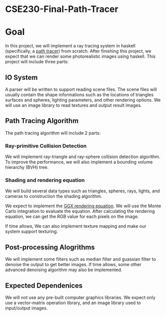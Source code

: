 # CSE230-Final-Path-Tracer

# Goal

In this project, we will implement a ray tracing system in haskell (specifically, a [path tracer](https://en.wikipedia.org/wiki/Path_tracing)) from scratch. After finishing this project, we expect that we can render some photorealistic images using haskell. This project will include three parts:

## IO System

A parser will be written to support reading scene files. The scene files will usually contain the shape informations such as the locations of triangles surfaces and spheres, lighting parameters, and other rendering options. We will use an image library to read textures and output result images.

## Path Tracing Algorithm

The path tracing algorithm will include 2 parts:

### Ray-primitive Collision Detection

We will implement ray-triangle and ray-sphere collision detection algorithm. To improve the performance, we will also implement a bounding volume hierarchy (BVH) tree.

### Shading and rendering equation

We will build several data types such as triangles, spheres, rays, lights, and cameras to construction the shading algorithm.

We expect to implement the [GGX rendering equation](https://www.cs.cornell.edu/~srm/publications/EGSR07-btdf.pdf). We will use the Monte Carlo integration to evaluate the equation. After calculating the rendering equation, we can get the RGB value for each pixels on the image. 

If time allows, We can also implement texture mapping and make our system support texturing.

## Post-processing Alogrithms

We will implement some filters such as median filter and guassian filter to denoise the output to get better images. If time allows, some other advanced denoising algorithm may also be implemented.


## Expected Dependenices

We will not use any pre-built computer graphics libraries. We expect only use a vector-matrix operation library, and an image library used to input/output images.